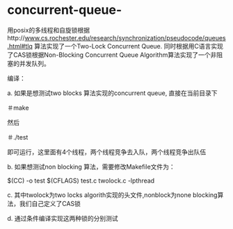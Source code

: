 # concurrent-queue-
用posix的多线程和自旋锁根据http://www.cs.rochester.edu/research/synchronization/pseudocode/queues.html#tlq 
算法实现了一个Two-Lock Concurrent Queue.
同时根据用C语言实现了CAS锁根据Non-Blocking Concurrent Queue Algorithm算法实现了一个非阻塞的并发队列。

编译：

a. 如果是想测试two blocks 算法实现的concurrent queue, 直接在当前目录下

＃make

然后

＃./test

即可运行，这里面有4个线程，两个线程竞争去入队，两个线程竞争出队伍

b. 如果想测试non blocking 算法，需要修改Makefile文件为：

 $(CC)  -o  test $(CFLAGS) test.c twolock.c -lpthread
 
c. 其中twolock为two locks algorith实现的头文件,nonblock为none blocking算法，我们自己定义了CAS锁

d. 通过条件编译实现这两种锁的分别测试

